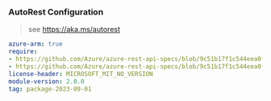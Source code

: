 ### AutoRest Configuration

> see https://aka.ms/autorest

``` yaml
azure-arm: true
require:
- https://github.com/Azure/azure-rest-api-specs/blob/9c51b17f1c544eea0f6a67c01a6b763995521f52/specification/vmware/resource-manager/readme.md
- https://github.com/Azure/azure-rest-api-specs/blob/9c51b17f1c544eea0f6a67c01a6b763995521f52/specification/vmware/resource-manager/readme.go.md
license-header: MICROSOFT_MIT_NO_VERSION
module-version: 2.0.0
tag: package-2023-09-01
```